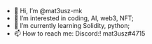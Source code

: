 - 👋 Hi, I’m @mat3usz-mk
- 👀 I’m interested in coding, AI, web3, NFT;
- 🌱 I’m currently learning Solidity, python;
- 📫 How to reach me: Discord:! mat3usz#4715

<!---
mat3usz-mk/mat3usz-mk is a ✨ special ✨ repository because its `README.md` (this file) appears on your GitHub profile.
You can click the Preview link to take a look at your changes.
--->
